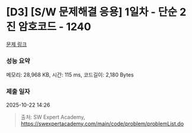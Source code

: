# [D3] [S/W 문제해결 응용] 1일차 - 단순 2진 암호코드 - 1240 

[문제 링크](https://swexpertacademy.com/main/code/problem/problemDetail.do?contestProbId=AV15FZuqAL4CFAYD) 

### 성능 요약

메모리: 28,968 KB, 시간: 115 ms, 코드길이: 2,180 Bytes

### 제출 일자

2025-10-22 14:26



> 출처: SW Expert Academy, https://swexpertacademy.com/main/code/problem/problemList.do